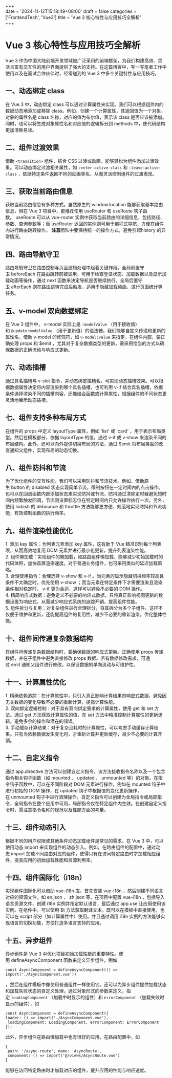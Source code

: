 +++  
date = '2024-11-12T15:18:49+08:00'
draft = false
categories = ['FrontendTech', 'Vue3']
title = 'Vue 3 核心特性与应用技巧全解析'  
+++

# Vue 3 核心特性与应用技巧全解析
 
Vue 3 作为中国大陆前端开发领域被广泛采用的前端框架，为我们构建高效、灵活且富有交互性的用户界面提供了强大的支持。在这篇博客中，写一写笔者工作中使用以及在面试合作伙伴时，经常碰到的 Vue 3 中多个关键特性与应用技巧。
 
## 一、动态绑定 class   
在 Vue 3 中，动态绑定 class 可以通过计算属性来实现。我们可以根据组件内的数据动态地添加或移除 class。例如，创建一个计算属性，其返回值为一个对象，对象的属性名是 class 名称，对应的值为布尔值，表示该 class 是否应该被添加。同时，也可以将生成对象属性名和对应值的逻辑拆分到 methods 中，使代码结构更加清晰易读。
 
## 二、组件过渡效果   
借助 `<transition>` 组件，结合 CSS 过渡或动画，能够轻松为组件添加过渡效果。可以动态绑定过渡相关属性，如 `:enter-active-class` 和 `:leave-active-class` ，依据特定条件返回不同的动画类名，从而灵活控制组件的过渡表现。
 
## 三、获取当前路由信息   
获取当前路由信息有多种方式。虽然原生的 window.location 能够获取基本路由信息，但在 Vue 3 项目中，更推荐使用 useRouter 和 useRoute 钩子函数。 useRoute 可以从 vue-router 实例中获取当前路由的详细信息，包括路径、参数、查询参数等；而 useRouter 返回的实例则可用于编程式导航，方便在组件内进行路由跳转操作。
**注意**团队中要保持统一的操作方式，避免引起history 的异常情况。
 
## 四、路由导航守卫   
路由导航守卫在路由控制与页面逻辑处理中起着关键作用。全局前置守卫 beforeEach 在路由跳转前被调用，可用于检查登录状态、加载数据以及显示加载动画等操作，通过 next 函数来决定导航是否继续执行。全局后置守卫 afterEach 则在路由跳转完成后触发，适用于隐藏加载动画、进行页面统计等任务。
 
## 五、v-model 双向数据绑定   
在 Vue 3 组件中， v-model 实际上是 `:modelValue` （用于接收值）和 `@update:modelValue` （用于更新值）的语法糖。我们能够自定义传递和更新的属性名，借助 v-model 的修饰符，如 `v-model:value` 来指定。在组件内部，要正确处理 props 和 $emit ，尤其对于复杂数据类型的更新，需采用恰当的方式以确保数据的正确流动与响应式更新。
 
## 六、动态插槽   
通过具名插槽与 v-slot 指令，并动态绑定插槽名，可实现动态插槽效果。可以根据数据属性决定将内容渲染到哪个具名插槽，也可利用 v-if 结合具名插槽，依据条件选择渲染不同的插槽内容，还能结合函数或计算属性，根据组件的不同状态更灵活地展示动态插槽。
 
## 七、组件支持多种布局方式   
在组件的 props 中定义 layoutType 属性，例如 'list' 或 'card' ，用于表示布局类型。然后在模板部分，依据 layoutType 的值，通过 v-if 或 v-show 来渲染不同的布局结构。此外，还可以向外提供切换布局的方法，通过 $emit 将布局类型的改变通知父组件，实现布局的动态切换。
 
## 八、组件防抖和节流   
为了优化组件的交互性能，我们可以采用防抖和节流技术。例如，借助原生 button 的 disabled 状态实现简单节流，限制按钮在一定时间内的点击操作。也可以在回调函数内部添加状态来实现防抖或节流，防抖通过清除定时器避免短时间内频繁触发回调，节流则设置标志位在特定时间内只允许操作执行一次。另外，使用 lodash 的 debounce 和 throttle 方法能够更方便、规范地实现防抖和节流功能，有效控制函数的执行频率。
 
## 九、组件渲染性能优化   
1. 添加 key 属性：为列表元素添加 key 属性，这有助于 Vue 精准识别每个列表项，从而高效地复用 DOM 元素并进行最小化更新，提升列表渲染性能。  
2. 组件懒加载：实现组件的懒加载，如路由组件懒加载，能够减少初始加载时的代码体积，加快首屏渲染速度。对于普通业务组件，也可采用类似的延迟加载策略。  
3. 合理使用指令：合理选择 v-show 和 v-if 。当元素的显示隐藏切换频率较高且条件不太确定时，优先使用 v-show ；而当元素在特定条件下才需要渲染且渲染条件相对稳定时， v-if 更为合适，这样可以避免不必要的 DOM 操作。  
4. 精简响应式数据：避免定义不必要的响应式数据，只将真正影响视图更新的数据设置为响应式，从而减少响应式系统的追踪开销，提高组件性能。  
5. 组件拆分与复用：对复杂组件进行合理拆分，将其拆分为多个子组件。这样不仅便于维护和更新，还能提高组件的复用性，减少不必要的重新渲染，优化整体性能。  
 
## 十、组件间传递复杂数据结构   
在组件间传递复杂数据结构时，要确保数据的响应式更新。正确使用 props 传递数据，并在子组件中避免直接修改 props 数据。若有数据修改需求，可通过 emit 通知父组件进行修改，以保证数据的单向流动与可维护性。
 
## 十一、计算属性优化   
1. 精确依赖追踪：在计算属性中，只引入真正影响计算结果的响应式数据，避免因无关数据的变化导致不必要的重新计算，提高计算性能。   
2. 双向绑定逻辑控制：对于具有双向绑定需求的计算属性，使用 get 和 set 方法。通过 get 方法获取计算属性的值，在 set 方法中精准控制计算属性的更新逻辑，避免多余的操作和潜在的错误。  
3. 手动缓存计算结果：对于复杂且耗时的计算属性，可以考虑手动缓存计算结果。只有当依赖数据发生变化时，才重新计算并更新缓存，减少不必要的计算开销。  
 
## 十二、自定义指令   
通过 app.directive 方法可以创建自定义指令。该方法接收指令名称以及一个包含指令相关钩子函数（如 mounted 、 updated 、 unmounted 等）的对象。在指令钩子函数中，可以在不同阶段对 DOM 元素进行操作，例如在 mounted 钩子中进行初始的 DOM 操作，在 updated 钩子中根据值的变化更新操作，在 unmounted 钩子中进行清理操作。自定义指令可以创建为全局指令或局部指令，全局指令在整个应用中可用，局部指令仅在特定组件内生效。在创建自定义指令时，需注意指令名称的规范以及性能方面的考量。
 
## 十三、组件动态引入   
根据不同的用户权限或其他条件动态加载组件是常见的需求。在 Vue 3 中，可以使用动态 import 来实现组件的动态引入。例如，在路由组件的配置中，通过动态 import 加载不同路由对应的组件，使得只有在访问特定路由时才加载相应组件，提高应用的初始加载性能和资源利用率。
 
## 十四、组件国际化（i18n）   
实现组件国际化可以借助 vue-i18n 库。首先安装 vue-i18n ，然后创建不同语言对应的资源文件，如 en.json 、 zh.json 等。在项目中配置 vue-i18n ，包括导入语言资源文件、创建 i18n 实例并指定默认语言，最后通过 app.use 让应用使用该实例。在组件中，可以使用 $t 方法获取翻译文本，既可以在模板中直接使用，也可以在 script 部分（如计算属性中）使用。并且通过调用 i18n 实例的方法能够实现语言的切换功能，方便打造多语言支持的应用。
 
## 十五、异步组件   
异步组件是 Vue 3 中优化项目初始加载性能的重要特性。使用 defineAsyncComponent 函数来定义异步组件，例如 
```
const AsyncComponent = defineAsyncComponent(() => import('./AsyncComponent.vue'))
```
，然后在组件模板中像使用普通组件一样使用它。还可以为异步组件提供加载状态和加载失败状态的自定义处理，通过对象形式的参数来定义，指定 `loadingComponent` （加载中时显示的组件）和 `errorComponent` （加载失败时显示的组件），如 
```
const AsyncComponent = defineAsyncComponent({
loader: () => import('./AsyncComponent.vue'),
 loadingComponent: LoadingComponent, errorComponent: ErrorComponent
});
```
此外，异步组件在路由懒加载中也有很好的应用，在路由配置中，如 
```
{
 path: '/async-route', name: 'AsyncRoute',
 component: () => import('@/views/AsyncRoute.vue')
}
```
能够在访问特定路由时才加载对应的组件，提升应用的性能与响应速度。
 
